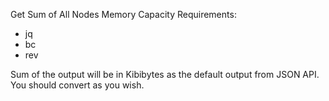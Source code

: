 Get Sum of All Nodes Memory Capacity
Requirements:
- jq
- bc
- rev

Sum of the output will be in Kibibytes as the default output from JSON API. You should convert as you wish.

